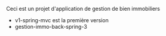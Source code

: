 Ceci est un projet d'application de gestion de bien immobiliers
- v1-spring-mvc est la première version
- gestion-immo-back-spring-3
